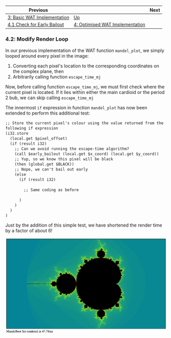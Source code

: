 | Previous | | Next
|---|---|---
| [3: Basic WAT Implementation](../../03%20WAT%20Basic%20Implementation/) | [Up](../../) | 
| [4.1 Check for Early Bailout](../01/) | [4: Optimised WAT Implementation](../) | 

### 4.2: Modify Render Loop

In our previous implementation of the WAT function `mandel_plot`, we simply looped around every pixel in the image:

1. Converting each pixel's location to the corresponding coordinates on the complex plane, then
1. Arbitrarily calling function `escape_time_mj`

Now, before calling function `escape_time_mj`, we must first check where the current pixel is located.  If it lies within either the main cardioid or the period 2 bub, we can skip calling `escape_time_mj`

The innermost `if` expression in function `mandel_plot` has now been extended to perform this additional test:

```wat
;; Store the current pixel's colour using the value returned from the following if expression
(i32.store
  (local.get $pixel_offset)
  (if (result i32)
    ;; Can we avoid running the escape-time algorithm?
    (call $early_bailout (local.get $x_coord) (local.get $y_coord))
    ;; Yup, so we know this pixel will be black
    (then (global.get $BLACK))
    ;; Nope, we can't bail out early
    (else
      (if (result i32)

        ;; Same coding as before

      )
    )
  )
)
```

Just by the addition of this simple test, we have shortened the render time by a factor of about 6!

![Optimised Rendered Mandelbrot Set](optimised-rendered-mbset.png)